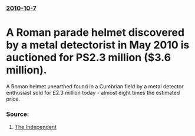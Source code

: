 ### [2010-10-7](/news/2010/10/7/index.md)

# A Roman parade helmet discovered by a metal detectorist in May 2010 is auctioned for PS2.3 million ($3.6 million). 

A Roman helmet unearthed found in a Cumbrian field by a metal detector enthusiast sold for £2.3 million today - almost eight times the estimated price.


### Source:

1. [The Independent](http://www.independent.co.uk/news/uk/home-news/roman-helmet-found-in-field-sells-for-23m-2100601.html)
